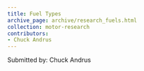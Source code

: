```yaml
---
title: Fuel Types
archive_page: archive/research_fuels.html
collection: motor-research
contributors:
- Chuck Andrus
---
```

Submitted by: Chuck Andrus
